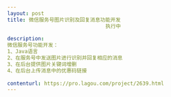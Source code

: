 ```yaml
---                
layout: post       
title: 微信服务号图片识别及回复消息功能开发
                                执行中
           
description: 
微信服务号功能开发：
1、Java语言
2、在服务号中发送图片进行识别并回复相应的消息
3、在后台提供图片关键词增删
4、在后台上传消息中的优惠码链接
     
contenturl: https://pro.lagou.com/project/2639.html      
---                 
```

